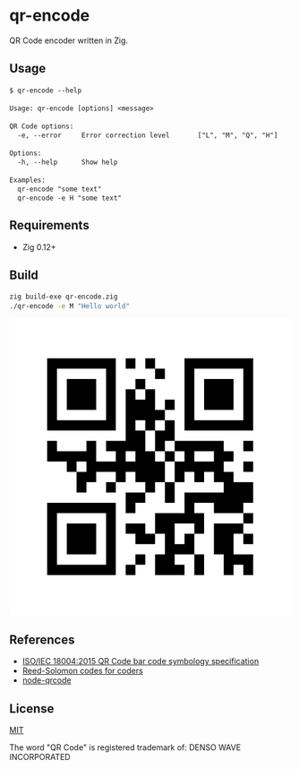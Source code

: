 # qr-encode

QR Code encoder written in Zig.

## Usage

```
$ qr-encode --help

Usage: qr-encode [options] <message>

QR Code options:
  -e, --error     Error correction level       ["L", "M", "Q", "H"]

Options:
  -h, --help      Show help

Examples:
  qr-encode "some text"
  qr-encode -e H "some text"
```

## Requirements

- Zig 0.12+

## Build

```bash
zig build-exe qr-encode.zig
./qr-encode -e M "Hello world"
```

![QR Code](./demo.png)

## References

- [ISO/IEC 18004:2015 QR Code bar code symbology specification](https://www.iso.org/standard/62021.html)
- [Reed-Solomon codes for coders](https://en.wikiversity.org/wiki/Reed%E2%80%93Solomon_codes_for_coders)
- [node-qrcode](https://github.com/soldair/node-qrcode)

## License

[MIT](./LICENSE.md)

The word "QR Code" is registered trademark of:
DENSO WAVE INCORPORATED

